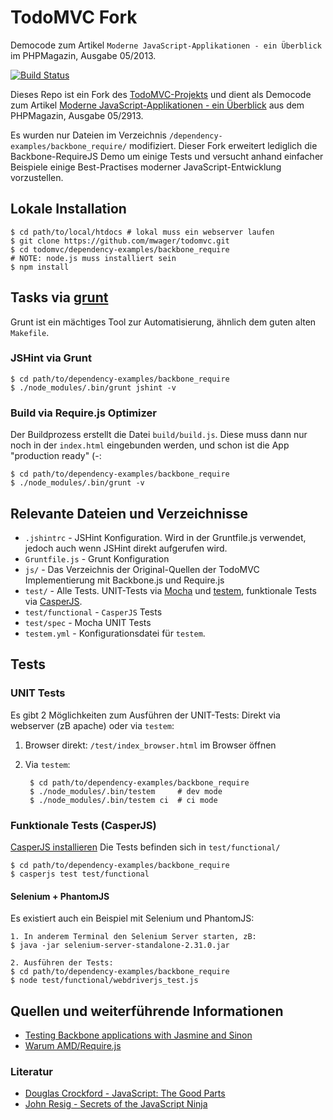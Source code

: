 # TodoMVC Fork

Democode zum Artikel `Moderne JavaScript-Applikationen - ein Überblick` im PHPMagazin, Ausgabe 05/2013.

[![Build Status](https://travis-ci.org/mwager/todomvc.png?branch=master)](https://travis-ci.org/mwager/todomvc)

Dieses Repo ist ein Fork des [TodoMVC-Projekts](http://todomvc.com/) und dient als Democode zum Artikel [Moderne JavaScript-Applikationen - ein Überblick](http://phpmagazin.de/artikel/Moderne-JavaScript-Applikationen-ein-Ueberblick) aus dem PHPMagazin, Ausgabe 05/2913.

Es wurden nur Dateien im Verzeichnis `/dependency-examples/backbone_require/` modifiziert. Dieser Fork erweitert lediglich die Backbone-RequireJS Demo um einige Tests und versucht anhand einfacher Beispiele einige Best-Practises moderner JavaScript-Entwicklung vorzustellen.



## Lokale Installation

    $ cd path/to/local/htdocs # lokal muss ein webserver laufen
    $ git clone https://github.com/mwager/todomvc.git
    $ cd todomvc/dependency-examples/backbone_require
    # NOTE: node.js muss installiert sein
    $ npm install




## Tasks via [grunt](http://gruntjs.com)

Grunt ist ein mächtiges Tool zur Automatisierung, ähnlich dem guten
alten `Makefile`.

### JSHint via Grunt

    $ cd path/to/dependency-examples/backbone_require
    $ ./node_modules/.bin/grunt jshint -v

### Build via Require.js Optimizer

Der Buildprozess erstellt die Datei `build/build.js`. Diese muss dann nur noch
in der `index.html` eingebunden werden, und schon ist die App "production ready" (-:

    $ cd path/to/dependency-examples/backbone_require
    $ ./node_modules/.bin/grunt -v




## Relevante Dateien und Verzeichnisse

* `.jshintrc`           - JSHint Konfiguration. Wird in der Gruntfile.js verwendet, jedoch auch wenn JSHint direkt aufgerufen wird.
* `Gruntfile.js`        - Grunt Konfiguration
* `js/`                 - Das Verzeichnis der Original-Quellen der TodoMVC Implementierung mit Backbone.js und Require.js
* `test/`               - Alle Tests. UNIT-Tests via [Mocha](http://visionmedia.github.com/mocha/) und [testem](https://github.com/airportyh/testem), funktionale Tests via [CasperJS](http://casperjs.org/).
* `test/functional`     - `CasperJS` Tests
* `test/spec`           - Mocha UNIT Tests
* `testem.yml`          - Konfigurationsdatei für `testem`.



## Tests ##

### UNIT Tests ###

Es gibt 2 Möglichkeiten zum Ausführen der UNIT-Tests: Direkt via webserver (zB apache) oder via `testem`:

1. Browser direkt: `/test/index_browser.html` im Browser öffnen
2. Via `testem`:

        $ cd path/to/dependency-examples/backbone_require
        $ ./node_modules/.bin/testem     # dev mode
        $ ./node_modules/.bin/testem ci  # ci mode

### Funktionale Tests (CasperJS) ###

[CasperJS installieren](http://docs.casperjs.org/en/latest/installation.html)
Die Tests befinden sich in `test/functional/`

    $ cd path/to/dependency-examples/backbone_require
    $ casperjs test test/functional


#### Selenium + PhantomJS ####

Es existiert auch ein Beispiel mit Selenium und PhantomJS:

    1. In anderem Terminal den Selenium Server starten, zB:
    $ java -jar selenium-server-standalone-2.31.0.jar

    2. Ausführen der Tests:
    $ cd path/to/dependency-examples/backbone_require
    $ node test/functional/webdriverjs_test.js



## Quellen und weiterführende Informationen ##

* [Testing Backbone applications with Jasmine and Sinon](http://tinnedfruit.com/2011/03/03/testing-backbone-apps-with-jasmine-sinon.html)
* [Warum AMD/Require.js](https://gist.github.com/desandro/4686136)

### Literatur ###

* [Douglas Crockford - JavaScript: The Good Parts](http://shop.oreilly.com/product/9780596517748.do)
* [John Resig - Secrets of the JavaScript Ninja](http://jsninja.com)
